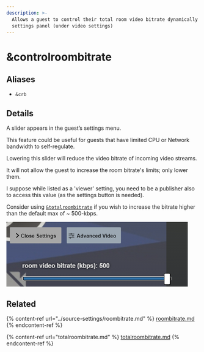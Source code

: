```yaml
---
description: >-
  Allows a guest to control their total room video bitrate dynamically from the
  settings panel (under video settings)
---
```


# \&controlroombitrate

## Aliases

* `&crb`

## Details

A slider appears in the guest’s settings menu.

This feature could be useful for guests that have limited CPU or Network bandwidth to self-regulate.

Lowering this slider will reduce the video bitrate of incoming video streams.

It will not allow the guest to increase the room bitrate's limits; only lower them.

I suppose while listed as a 'viewer' setting, you need to be a publisher also to access this value (as the settings button is needed).

Consider using [`&totalroombitrate`](totalroombitrate.md) if you wish to increase the bitrate higher than the default max of \~ 500-kbps.

![](<../.gitbook/assets/image (131).png>)

## Related

{% content-ref url="../source-settings/roombitrate.md" %}
[roombitrate.md](../source-settings/roombitrate.md)
{% endcontent-ref %}

{% content-ref url="totalroombitrate.md" %}
[totalroombitrate.md](totalroombitrate.md)
{% endcontent-ref %}
